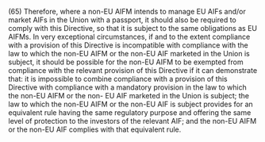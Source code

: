 (65) Therefore, where a non-EU AIFM intends to manage EU AIFs and/or market AIFs in the Union with a passport, it should also be required to comply with this Directive, so that it is subject to the same obligations as EU AIFMs. In very exceptional circumstances, if and to the extent compliance with a provision of this Directive is incompatible with compliance with the law to which the non-EU AIFM or the non-EU AIF marketed in the Union is subject, it should be possible for the non-EU AIFM to be exempted from compliance with the relevant provision of this Directive if it can demonstrate that: it is impossible to combine compliance with a provision of this Directive with compliance with a mandatory provision in the law to which the non-EU AIFM or the non- EU AIF marketed in the Union is subject; the law to which the non-EU AIFM or the non-EU AIF is subject provides for an equivalent rule having the same regulatory purpose and offering the same level of protection to the investors of the relevant AIF; and the non-EU AIFM or the non-EU AIF complies with that equivalent rule.